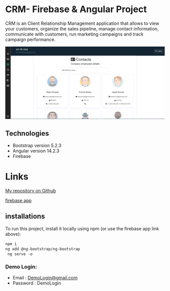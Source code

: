 # CRM- Firebase & Angular Project

CRM is an Client Relationship Management application that allows to view your customers, organize the sales pipeline, manage contact information, communicate with customers, run marketing campaigns and track campaign performance.

![CRM APP](/src\assets\images\‏‏CrmApp.PNG)

## Technologies

- Bootstrap version 5.2.3
- Angular version 14.2.3
- Firebase

# Links

[My repository on Github](https://github.com/HodayaAngela/CRM-Firebase-And-Angular-Project)

[firebase app](https://crm-fierbaseangular.web.app)

## installations

To run this project, install it locally using npm (or use the firebase app link above):

```
npm i
ng add @ng-bootstrap/ng-bootstrap
 ng serve -o
```

### Demo Login:

- Email : DemoLogin@gmail.com
- Password : DemoLogin
